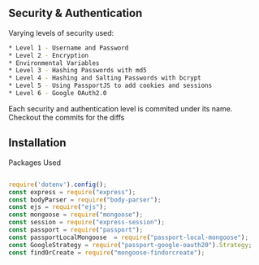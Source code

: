 ## Security & Authentication

Varying levels of security used: 
``` bash
* Level 1 - Username and Password
* Level 2 - Encryption
* Environmental Variables
* Level 3 - Hashing Passwords with md5
* Level 4 - Hashing and Salting Passwords with bcrypt
* Level 5 - Using PassportJS to add cookies and sessions
* Level 6 - Google OAuth2.0
```

Each security and authentication level is commited under its name.
Checkout the commits for the diffs


## Installation

Packages Used

``` javascript

require('dotenv').config();
const express = require("express");
const bodyParser = require("body-parser");
const ejs = require("ejs");
const mongoose = require("mongoose");
const session = require("express-session");
const passport = require("passport");
const passportLocalMongoose  = require("passport-local-mongoose");
const GoogleStrategy = require("passport-google-oauth20").Strategy;
const findOrCreate = require("mongoose-findorcreate");


```

## 
